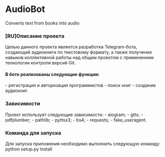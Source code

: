 # AudioBot
Converts text from books into audio

<h3>[RU]Описание проекта</h3>
Целью данного проекта является разработка Telegram-бота, создающий аудиокниги по текстовому формату,  а также
получение навыков коллективной работы над общим проектом с применением технологии контроля версий
Git.  
<h4>В боте реализованы следующие функции:</h4>  
- регистрация и авторизация программистов
- поиск книг
- создание аудиокниг.  
<h3>Зависимости</h3>
Проект использует следующие зависимости:  
- aiogram;  
- gtts;  
- pdfplumber;  
- pathlib;  
- pyttsx3;  
- bs4;  
- requests;  
- fake_useragent.  
<h3>Команда для запуска</h3>  
Для запуска приложения необходимо выполнить следующую команду:  
python setup.py install

